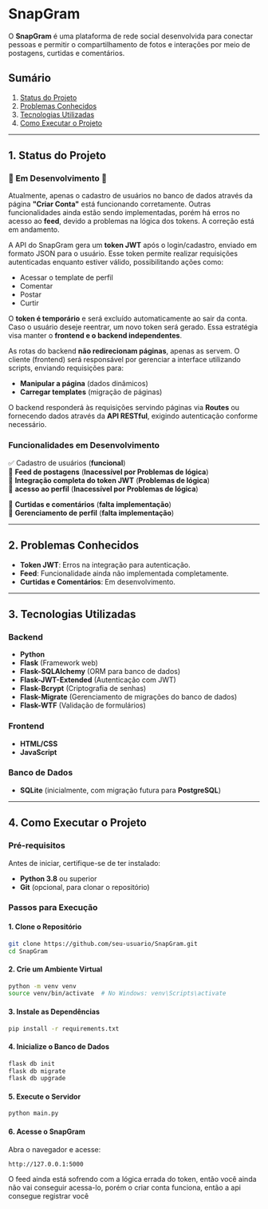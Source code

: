 # **SnapGram**  

O **SnapGram** é uma plataforma de rede social desenvolvida para conectar pessoas e permitir o compartilhamento de fotos e interações por meio de postagens, curtidas e comentários.  

## **Sumário**  
1. [Status do Projeto](#status-do-projeto)  
2. [Problemas Conhecidos](#problemas-conhecidos)  
3. [Tecnologias Utilizadas](#tecnologias-utilizadas)  
4. [Como Executar o Projeto](#como-executar-o-projeto)  

---

## **1. Status do Projeto**  

### 🚧 Em Desenvolvimento 🚧  

Atualmente, apenas o cadastro de usuários no banco de dados através da página **"Criar Conta"** está funcionando corretamente. Outras funcionalidades ainda estão sendo implementadas, porém há erros no acesso ao **feed**, devido a problemas na lógica dos tokens. A correção está em andamento.  

A API do SnapGram gera um **token JWT** após o login/cadastro, enviado em formato JSON para o usuário. Esse token permite realizar requisições autenticadas enquanto estiver válido, possibilitando ações como:  

- Acessar o template de perfil  
- Comentar  
- Postar  
- Curtir  

O **token é temporário** e será excluído automaticamente ao sair da conta. Caso o usuário deseje reentrar, um novo token será gerado. Essa estratégia visa manter o **frontend e o backend independentes**.  

As rotas do backend **não redirecionam páginas**, apenas as servem. O cliente (frontend) será responsável por gerenciar a interface utilizando scripts, enviando requisições para:  

- **Manipular a página** (dados dinâmicos)  
- **Carregar templates** (migração de páginas)  

O backend responderá às requisições servindo páginas via **Routes** ou fornecendo dados através da **API RESTful**, exigindo autenticação conforme necessário.  

### **Funcionalidades em Desenvolvimento**  
✅ Cadastro de usuários (**funcional**)  
🚧 **Feed de postagens** (**Inacessível por Problemas de lógica**)  
🚧 **Integração completa do token JWT** (**Problemas de lógica**)  
🚧 **acesso ao perfil** (**Inacessível por Problemas de lógica**)

🔄 **Curtidas e comentários** (**falta implementação**)  
🔄 **Gerenciamento de perfil** (**falta implementação**)  


---

## **2. Problemas Conhecidos**  

- **Token JWT**: Erros na integração para autenticação.  
- **Feed**: Funcionalidade ainda não implementada completamente.  
- **Curtidas e Comentários**: Em desenvolvimento.  

---

## **3. Tecnologias Utilizadas**  

### **Backend**  
- **Python**  
- **Flask** (Framework web)  
- **Flask-SQLAlchemy** (ORM para banco de dados)  
- **Flask-JWT-Extended** (Autenticação com JWT)  
- **Flask-Bcrypt** (Criptografia de senhas)  
- **Flask-Migrate** (Gerenciamento de migrações do banco de dados)  
- **Flask-WTF** (Validação de formulários)  

### **Frontend**  
- **HTML/CSS**  
- **JavaScript**  

### **Banco de Dados**  
- **SQLite** (inicialmente, com migração futura para **PostgreSQL**)  

---

## **4. Como Executar o Projeto**  

### **Pré-requisitos**  
Antes de iniciar, certifique-se de ter instalado:  
- **Python 3.8** ou superior  
- **Git** (opcional, para clonar o repositório)  

### **Passos para Execução**  

#### **1. Clone o Repositório**  
```bash  
git clone https://github.com/seu-usuario/SnapGram.git
cd SnapGram  
```  

#### **2. Crie um Ambiente Virtual**  
```bash  
python -m venv venv  
source venv/bin/activate  # No Windows: venv\Scripts\activate  
```  

#### **3. Instale as Dependências**  
```bash  
pip install -r requirements.txt  
```  

#### **4. Inicialize o Banco de Dados**  
```bash  
flask db init  
flask db migrate  
flask db upgrade  
```  

#### **5. Execute o Servidor**  
```bash  
python main.py  
```  

#### **6. Acesse o SnapGram**  
Abra o navegador e acesse:  
```  
http://127.0.0.1:5000  
```  
O feed ainda está sofrendo com a lógica errada do token, então você ainda não vai conseguir acessa-lo, porém o criar conta funciona, então a api consegue registrar você
